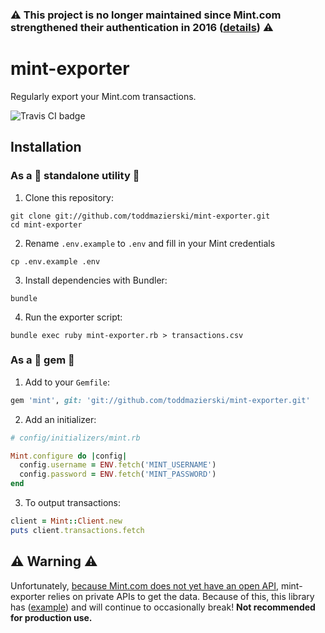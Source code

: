 ### ⚠️  This project is no longer maintained since Mint.com strengthened their authentication in 2016 ([details](https://github.com/toddmazierski/mint-exporter/issues/16)) ⚠️

# mint-exporter

Regularly export your Mint.com transactions.

<img src='https://api.travis-ci.org/toddmazierski/mint-exporter.svg' alt='Travis CI badge' />

## Installation

### As a :floppy_disk: standalone utility :floppy_disk:

  1. Clone this repository:

  ```shell
  git clone git://github.com/toddmazierski/mint-exporter.git
  cd mint-exporter
  ```

  2. Rename `.env.example` to `.env` and fill in your Mint credentials

  ```shell
  cp .env.example .env
  ```

  3. Install dependencies with Bundler:

  ```shell
  bundle
  ```

  4. Run the exporter script:

  ```shell
  bundle exec ruby mint-exporter.rb > transactions.csv
  ```

### As a :gem: gem :gem:

  1. Add to your `Gemfile`:

  ```ruby
  gem 'mint', git: 'git://github.com/toddmazierski/mint-exporter.git'
  ```

  2. Add an initializer:

  ```ruby
  # config/initializers/mint.rb

  Mint.configure do |config|
    config.username = ENV.fetch('MINT_USERNAME')
    config.password = ENV.fetch('MINT_PASSWORD')
  end
  ```

  3. To output transactions:

  ```ruby
  client = Mint::Client.new
  puts client.transactions.fetch
  ```

## :warning: Warning :warning:

Unfortunately, [because Mint.com does not yet have an open API](http://www.quora.com/Mint-com/Does-Mint-com-have-an-open-API?share=1), mint-exporter relies on private APIs to get the data. Because of this, this library has ([example](https://github.com/toddmazierski/mint-exporter/issues/6)) and will continue to occasionally break! **Not recommended for production use.**
